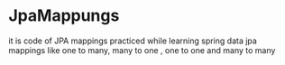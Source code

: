 # JpaMappungs
it is code of JPA mappings practiced while learning spring data jpa mappings like one to many, many to one , one to one and many to many

